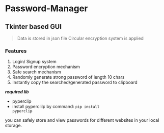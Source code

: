 # Password-Manager

## Tkinter based GUI
> Data is stored in json file
> Circular encryption system is applied


### Features
1. Login/ Signup system
2. Password encryption mechanism
3. Safe search mechanism
4. Randomly generate strong password of length 10 chars
5. Instantly copy the searched/generated password to clipboard


***required lib***
- pyperclip
- install pyperclilp by command:
        <code>pip install pyperclip</code>

you can safely store and view passwords for different websites in your local storage.
